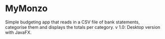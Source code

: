# MyMonzo

Simple budgeting app that reads in a CSV file of bank statements, categorise them and displays the totals per category.
v 1.0: Desktop version with JavaFX.



